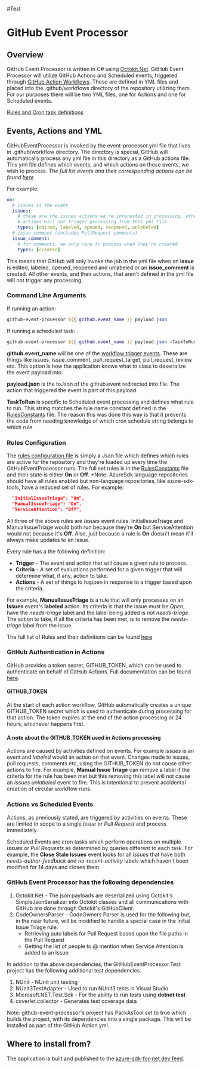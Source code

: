 #Test
# GitHub Event Processor

## Overview

GitHub Event Processor is written in C# using [Octokit.Net](https://github.com/octokit/octokit.net). GitHub Event Processor will utilize GitHub Actions and Scheduled events, triggered through [GitHub Action Workflows](https://docs.github.com/en/actions/using-workflows/about-workflows). These are defined in YML files and placed into the .github/workflows directory of the repository utilizing them. For our purposes there will be two YML files, one for Actions and one for Scheduled events.

[Rules and Cron task definitions](./RULES.md)

## Events, Actions and YML

GitHubEventProcessor is invoked by the event-processor.yml file that lives in .github/workflow directory. The directory is special, GitHub will automatically process any yml file in this directory as a GitHub actions file. This yml file defines which events, and which actions on those events, we wish to process. *The full list events and their corresponding actions can be found [here](https://docs.github.com/en/actions/using-workflows/events-that-trigger-workflows)*

For example:

```yml
on:
  # issues is the event
  issues:
    # these are the issues actions we're interested in processing, other issues
    # actions will not trigger processing from this yml file.
    types: [edited, labeled, opened, reopened, unlabeled]
  # issue_comment (includes PullRequest comments)
  issue_comment:
    # for comments, we only care to process when they're created
    types: [created]
```

This means that GitHub will only invoke the job in the yml file when an **issue** is edited, labeled, opened, reopened and unlabeled or an **issue_comment** is created. All other events, and their actions, that aren't defined in the yml file will not trigger any processing.

### Command Line Arguments

If running an action:

```powershell
github-event-processor ${{ github.event_name }} payload.json
```

If running a scheduled task:

```powershell
github-event-processor ${{ github.event_name }} payload.json <TaskToRun>
```

**github.event_name** will be one of the [workflow trigger events](https://docs.github.com/en/actions/using-workflows/events-that-trigger-workflows). These are things like issues, issue_comment, pull_request_target, pull_request_review etc. This option is how the application knows what to class to deserialize the event payload into.

**payload.json** is the toJson of the github.event redirected into file. The action that triggered the event is part of this payload.

**TaskToRun** is specific to Scheduled event processing and defines what rule to run. This string matches the rule name constant defined in the [RulesConstants](./Azure.Sdk.Tools.GitHubEventProcessor/Constants/RulesConstants.cs) file. The reason this was done this way is that it prevents the code from needing knowledge of which cron schedule string belongs to which rule.

### Rules Configuration

The [rules configuration file](./YmlAndConfigFiles/event-processor.config) is simply a Json file which defines which rules are active for the repository and they're loaded up every time the GitHubEventProcessor runs. The full set rules is in the [RulesConstants](./Azure.Sdk.Tools.GitHubEventProcessor/Constants/RulesConstants.cs) file and their state is either **On** or **Off**. *Note: AzureSdk language repositories should have all rules enabled but non-language repositories, like azure-sdk-tools, have a reduced set of rules. For example:

```json
  "InitialIssueTriage": "On",
  "ManualIssueTriage": "On",
  "ServiceAttention": "Off",
```

All three of the above rules are *Issues* event rules. InitialIssueTriage and ManualIssueTriage would both run because they're **On** but ServiceAttention would not because it's **Off**. Also, just because a rule is **On** doesn't mean it'll always make updates to an Issue.

Every rule has a the following definition:

- **Trigger** - The event and action that will cause a given rule to process.
- **Criteria** - A set of evaluations performed for a given trigger that will determine what, if any, action to take.
- **Actions** - A set of things to happen in response to a trigger based upon the criteria.

For example, **ManualIssueTriage** is a rule that will only processes on an **Issues** event's **labeled** action. Its criteria is that the issue must be *Open*, have the *needs-triage* label and the label being added is not *needs-triage*. The action to take, if all the criteria has been met, is to remove the *needs-triage* label from the issue.

The full list of Rules and their definitions can be found [here](./RULES.md)

### GitHub Authentication in Actions

GitHub provides a token secret, GITHUB_TOKEN, which can be used to authenticate on behalf of GitHub Actions. Full documentation can be found [here](https://docs.github.com/en/actions/security-guides/automatic-token-authentication).

#### GITHUB_TOKEN

At the start of each action workflow, GitHub automatically creates a unique GITHUB_TOKEN secret which is used to authenticate during processing for that action. The token expires at the end of the action processing or 24 hours, whichever happens first.

#### A note about the GITHUB_TOKEN used in Actions processing

Actions are caused by activities defined on events. For example *issues* is an event and *labeled* would an action on that event. Changes made to issues, pull requests, comments etc, using the GITHUB_TOKEN do not cause other actions to fire. For example, **Manual Issue Triage** can remove a label if the criteria for the rule has been met but this removing this label will not cause an *issues* *unlabeled* event to fire. This is intentional to prevent accidental creation of circular workflow runs.

### Actions vs Scheduled Events

Actions, as previously stated, are triggered by activities on events. These are limited in scope to a single *Issue* or *Pull Request* and process immediately.

Scheduled Events are cron tasks which perform operations on multiple *Issues* or *Pull Requests* as determined by queries different to each task. For example, the **Close Stale Issues** event looks for all *Issues* that have both *needs-author-feedback* and *no-recent-activity* labels which haven't been modified for 14 days and closes them.

### GitHub Event Processor has the following dependencies

1. Octokit.Net - The json payloads are deserialized using Octokit's SimpleJsonSerializer into Octokit classes and all communications with GitHub are done through Octokit's GitHubClient.
2. CodeOwnersParser - CodeOwners Parser is used for the following but, in the near future, will be modified to handle a special case in the Initial Issue Triage rule.
    - Retrieving auto labels for Pull Request based upon the file paths in the Pull Request
    - Getting the list of people to @ mention when Service Attention is added to an Issue

In addition to the above dependencies, the GitHubEventProcessor.Test project has the following additional test dependencies.

1. NUnit - NUnit unit testing
2. NUnit3TestAdapter - Used to run NUnit3 tests in Visual Studio
3. Microsoft.NET.Test.Sdk - For the ability to run tests using **dotnet test**
4. coverlet.collector - Generates test coverage data

Note: github-event-processor's project has PackAsTool set to true which builds the project, with its dependencies into a single package. This will be installed as part of the GitHub Action yml.

## Where to install from?

The application is built and published to the [azure-sdk-for-net dev feed](https://dev.azure.com/azure-sdk/public/_artifacts/feed/azure-sdk-for-net/NuGet/Azure.Sdk.Tools.GitHubEventProcessor).
